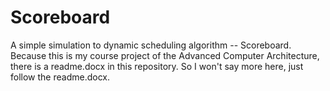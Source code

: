 # Scoreboard
A simple simulation to dynamic scheduling algorithm -- Scoreboard.
Because this is my course project of the Advanced Computer Architecture, there is a readme.docx in this repository.
So I won't say more here, just follow the readme.docx.

